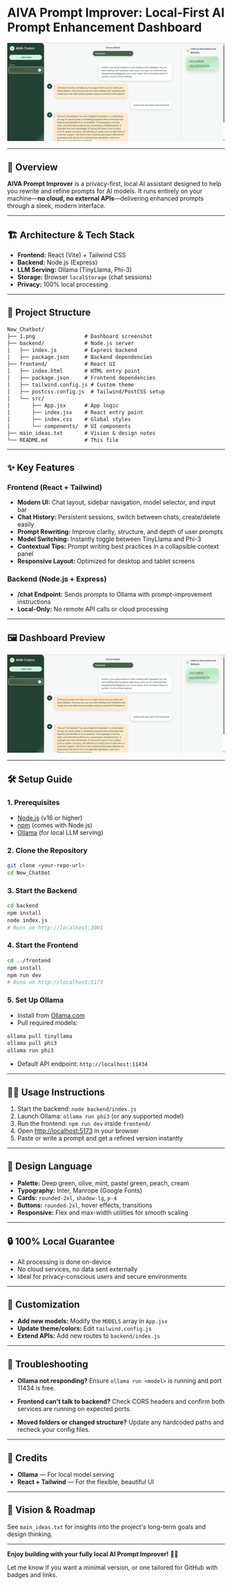 # AIVA Prompt Improver: Local-First AI Prompt Enhancement Dashboard

![Dashboard Screenshot](1.png)

---

## 🚀 Overview

**AIVA Prompt Improver** is a privacy-first, local AI assistant designed to help you rewrite and refine prompts for AI models. It runs entirely on your machine—**no cloud, no external APIs**—delivering enhanced prompts through a sleek, modern interface.

---

## 🏗️ Architecture & Tech Stack

* **Frontend:** React (Vite) + Tailwind CSS
* **Backend:** Node.js (Express)
* **LLM Serving:** Ollama (TinyLlama, Phi-3)
* **Storage:** Browser `localStorage` (chat sessions)
* **Privacy:** 100% local processing

---

## 📁 Project Structure

```
New_Chatbot/
├── 1.png                # Dashboard screenshot
├── backend/             # Node.js server
│   ├── index.js         # Express backend
│   ├── package.json     # Backend dependencies
├── frontend/            # React UI
│   ├── index.html       # HTML entry point
│   ├── package.json     # Frontend dependencies
│   ├── tailwind.config.js # Custom theme
│   ├── postcss.config.js  # Tailwind/PostCSS setup
│   └── src/
│       ├── App.jsx      # App logic
│       ├── index.jsx    # React entry point
│       ├── index.css    # Global styles
│       └── components/  # UI components
├── main_ideas.txt       # Vision & design notes
└── README.md            # This file
```

---

## ✨ Key Features

### Frontend (React + Tailwind)

* **Modern UI:** Chat layout, sidebar navigation, model selector, and input bar
* **Chat History:** Persistent sessions, switch between chats, create/delete easily
* **Prompt Rewriting:** Improve clarity, structure, and depth of user prompts
* **Model Switching:** Instantly toggle between TinyLlama and Phi-3
* **Contextual Tips:** Prompt writing best practices in a collapsible context panel
* **Responsive Layout:** Optimized for desktop and tablet screens

### Backend (Node.js + Express)

* **/chat Endpoint:** Sends prompts to Ollama with prompt-improvement instructions
* **Local-Only:** No remote API calls or cloud processing

---

## 🖼️ Dashboard Preview

![Dashboard UI](1.png)

---

## 🛠️ Setup Guide

### 1. Prerequisites

* [Node.js](https://nodejs.org/) (v16 or higher)
* [npm](https://www.npmjs.com/) (comes with Node.js)
* [Ollama](https://ollama.com/) (for local LLM serving)

### 2. Clone the Repository

```bash
git clone <your-repo-url>
cd New_Chatbot
```

### 3. Start the Backend

```bash
cd backend
npm install
node index.js
# Runs on http://localhost:3001
```

### 4. Start the Frontend

```bash
cd ../frontend
npm install
npm run dev
# Runs on http://localhost:5173
```

### 5. Set Up Ollama

* Install from [Ollama.com](https://ollama.com/)
* Pull required models:

```bash
ollama pull tinyllama
ollama pull phi3
ollama run phi3
```

* Default API endpoint: `http://localhost:11434`

---

## 🧑‍💻 Usage Instructions

1. Start the backend: `node backend/index.js`
2. Launch Ollama: `ollama run phi3` (or any supported model)
3. Run the frontend: `npm run dev` inside `frontend/`
4. Open [http://localhost:5173](http://localhost:5173) in your browser
5. Paste or write a prompt and get a refined version instantly

---

## 🎨 Design Language

* **Palette:** Deep green, olive, mint, pastel green, peach, cream
* **Typography:** Inter, Manrope (Google Fonts)
* **Cards:** `rounded-2xl`, `shadow-lg`, `p-4`
* **Buttons:** `rounded-2xl`, hover effects, transitions
* **Responsive:** Flex and max-width utilities for smooth scaling

---

## 🔒 100% Local Guarantee

* All processing is done on-device
* No cloud services, no data sent externally
* Ideal for privacy-conscious users and secure environments

---

## 🔧 Customization

* **Add new models:** Modify the `MODELS` array in `App.jsx`
* **Update theme/colors:** Edit `tailwind.config.js`
* **Extend APIs:** Add new routes to `backend/index.js`

---

## 🐞 Troubleshooting

* **Ollama not responding?**
  Ensure `ollama run <model>` is running and port 11434 is free.

* **Frontend can't talk to backend?**
  Check CORS headers and confirm both services are running on expected ports.

* **Moved folders or changed structure?**
  Update any hardcoded paths and recheck your config files.

---

## 🙌 Credits

* **Ollama** — For local model serving
* **React + Tailwind** — For the flexible, beautiful UI

---

## 📄 Vision & Roadmap

See `main_ideas.txt` for insights into the project's long-term goals and design thinking.

---

**Enjoy building with your fully local AI Prompt Improver!** 🔧💡

Let me know if you want a minimal version, or one tailored for GitHub with badges and links.
